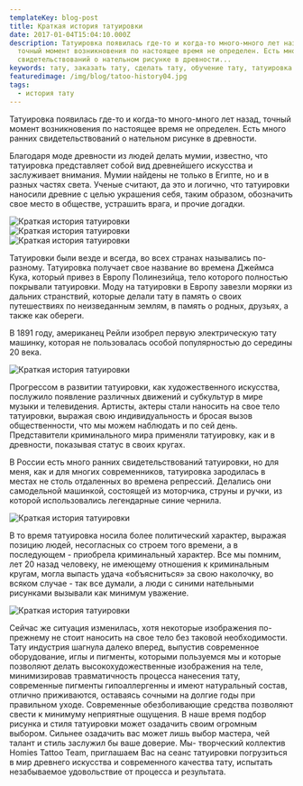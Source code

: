```yaml
---
templateKey: blog-post
title: Краткая история татуировки
date: 2017-01-04T15:04:10.000Z
description: Татуировка появилась где-то и когда-то много-много лет назад,
  точный момент возникновения по настоящее время не определен. Есть много ранних
  свидетельствований о нательном рисунке в древности...
keywords: тату, заказать тату, сделать тату, обучение тату, татуировка
featuredimage: /img/blog/tatoo-history04.jpg
tags:
  - история тату
---
```

<p>Татуировка появилась где-то и когда-то много-много лет назад, точный момент возникновения по настоящее время не определен. Есть много ранних свидетельствований о нательном рисунке в древности.</p>
<p>Благодаря моде древности из людей делать мумии, известно, что татуировка представляет собой вид древнейшего искусства и заслуживает внимания. Мумии найдены не только в Египте, но и в разных частях света. Ученые считают, да это и логично, что татуировки наносили древние с целью украшения себя, таким образом, обозначить свое место в обществе, устрашить врага, и прочие догадки.</p>
<div class="row mb-4">
    <div class="col-sm-4">
        <img class="img-fluid" src="/img/blog/tatoo-history01.jpg" alt="Краткая история татуировки">
    </div>
    <div class="col-sm-4">
        <img class="img-fluid" src="/img/blog/tatoo-history02.jpg" alt="Краткая история татуировки">
    </div>
    <div class="col-sm-4">
        <img class="img-fluid" src="/img/blog/tatoo-history03.jpg" alt="Краткая история татуировки">
    </div>
</div>
<p>Татуировки были везде и всегда, во всех странах назывались по-разному.  Татуировка получает свое название во времена Джеймса Кука, который привез в Европу Полинезийца, тело которого полностью покрывали татуировки.  Моду на татуировки в Европу завезли моряки из дальних странствий, которые делали тату в память о своих путешествиях по неизведанным землям, в память о родных, друзьях, а также как обереги.</p>
<p>В 1891 году, американец Рейли изобрел первую электрическую тату машинку, которая не пользовалась особой популярностью до середины 20 века.</p>
<img class="img-fluid mb-4" src="/img/blog/tatoo-history04.jpg" alt="Краткая история татуировки">
<p>Прогрессом в развитии татуировки, как художественного искусства, послужило появление различных движений и субкультур в мире музыки и телевидения. Артисты, актеры стали наносить на свое тело татуировки, выражая свою индивидуальность и бросая вызов общественности, что мы можем наблюдать и по сей день. Представители криминального мира применяли татуировку, как и в древности, показывая статус в своих кругах.</p>
<p>В России есть много ранних свидетельствований татуировки, но для меня, как и для многих современников, татуировка зародилась в местах не столь отдаленных во времена репрессий. Делались они самодельной машинкой, состоящей из моторчика, струны и ручки, из которой использовались легендарные синие чернила.</p>
<img class="img-fluid mb-4" src="/img/blog/tatoo-history05.jpg" alt="Краткая история татуировки" style="max-width: 720px">
<p>В то время татуировка носила более политический характер, выражая позицию людей, несогласных со строем того времени, а в последующем - приобрела криминальный характер. Все мы помним, лет 20 назад человеку, не имеющему отношения к криминальным кругам, могла выпасть удача «объясниться» за свою наколочку, во всяком случае - так все думали, а люди с синими нательными рисунками вызывали как минимум уважение.</p>
<img class="img-fluid mb-4" src="/img/blog/tatoo-history06.jpg" alt="Краткая история татуировки">
<p>Сейчас же ситуация изменилась, хотя некоторые изображения по-прежнему не стоит наносить на свое тело без таковой необходимости. Тату индустрия шагнула далеко вперед, выпустив современное оборудование, иглы и пигменты, которыми пользуемся мы и которые позволяют делать высокохудожественные изображения на теле, минимизировав травматичность процесса нанесения тату, современные пигменты гипоаллергенны и имеют натуральный состав, отлично приживаются, оставаясь сочными на долгие годы при правильном уходе. Современные обезболивающие средства позволяют свести к минимуму неприятные ощущения. В наше время подбор рисунка и стиля татуировки может озадачить своим огромным выбором. Сильнее озадачить вас может лишь выбор мастера, чей талант и стиль заслужил бы ваше доверие. Мы-  творческий коллектив Homies Tattoo Team, приглашаем Вас на сеанс татуировки погрузиться в мир древнего искусства и современного качества тату, испытать незабываемое удовольствие от процесса и результата.</p>